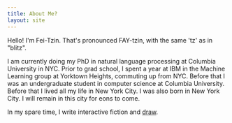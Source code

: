 ```yaml
---
title: About Me?
layout: site
---
```


Hello! I'm Fei-Tzin. That's pronounced FAY-tzin, with the same 'tz' as in "blitz".

I am currently doing my PhD in natural language processing at Columbia University in NYC. Prior to grad school, I spent a year at IBM in the Machine Learning group at Yorktown Heights, commuting up from NYC. Before that I was an undergraduate student in computer science at Columbia University. Before that I lived all my life in New York City. I was also born in New York City. I will remain in this city for eons to come.

In my spare time, I write interactive fiction and [draw](art.html).